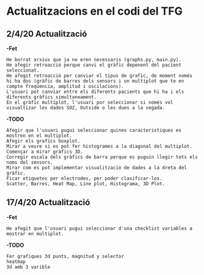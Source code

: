 # Actualitzacions en el codi del TFG

## 2/4/20 Actualització
**-Fet**

    He borrat arxius que ja no eren necessaris (graphs.py, main.py).
    He afegir retroacció perque canvi el gràfic depenent del pacient seleccionat.
    He afegit retroacció per canviar el tipus de grafic, de moment només hi ha dos (gràfic de barres dels sensors i un multiplot que te en compte freqüencia, amplitud i oscilacions).
    L'usuari pot canviar entre els diferents pacients que hi ha i els diferents gràfics simultaneament.
    En el gràfic multiplot, l'usuari por seleccionar si només vol visualtizar les dades SOZ, Outside o les dues a la vegada.
**-TODO**

    Afegir que l'usuari pugui seleccionar quines caracteristiques es mostren en el multiplot.
    Afegir els grafics boxplot.
    Mirar a veure si es pot fer histogrames a la diagonal del multiplot.
    Començar a mirar gràfics 3D.
    Corregir escala dels gràfics de barra perque es puguin llegir tots els noms del sensors.
    Mirar com es pot implementar visualització de dades a la dreta del gràfic.
    Ficar etiquetes per electrodes, per poder clasificar-los.
    Scatter, Barres, Heat Map, Line plot, Histograma, 3D Plot.

## 17/4/20 Actualització
**-Fet**

    He afegit que l'usuari pugui seleccionar d'una checklist variables a mostrar en multiplot.


**-TODO**

    Fer grafiques 3d punts, magnitud y selector
    heatmap
    3d amb 3 varible